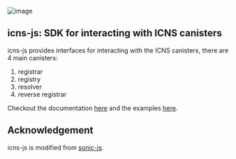 ![image](https://user-images.githubusercontent.com/73345016/161631070-a2049e53-32b7-4068-b3ad-135ab2f51501.png)
## icns-js: SDK for interacting with ICNS canisters

icns-js provides interfaces for interacting with the ICNS canisters, there are 4 main canisters:
1. registrar
2. registry
3. resolver
4. reverse registrar

Checkout the documentation [here](./docs/readme.md) and the examples [here](./examples).


## Acknowledgement
icns-js is modified from [sonic-js](https://github.com/Psychedelic/sonic-js).
